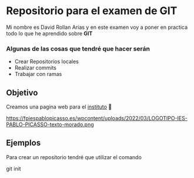 # **Repositorio para el examen de GIT**

Mi nombre es David Rollan Arias y en este examen voy a poner en practica todo lo que he aprendido sobre **GIT**

 ### **Algunas de las cosas que tendré que hacer serán**
- Crear Repositorios locales
- Realizar commits 
- Trabajar con ramas

## **Objetivo**

Creamos una pagina web para el [instituto](https://pages.github.com/) :school:

<https://fpiespablopicasso.es/wpcontent/uploads/2022/03/LOGOTIPO-IES-PABLO-PICASSO-texto-morado.png>


## **Ejemplos**

Para crear un repositorio tendré que utilizar el comando

git init

